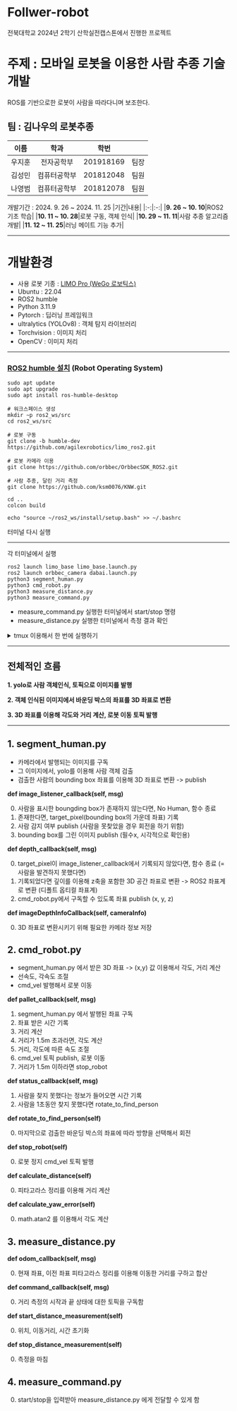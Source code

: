 # Follwer-robot
전북대학교 2024년 2학기 산학실전캡스톤에서 진행한 프로젝트

# 주제 : 모바일 로봇을 이용한 사람 추종 기술 개발
ROS를 기반으로한 로봇이 사람을 따라다니며 보조한다.


## 팀 : 김나우의 로봇추종
|이름|학과|학번||
|:-:|:-:|:-:|:-:|
|우지훈|전자공학부|201918169|팀장|
|김성민|컴퓨터공학부|201812048|팀원|
|나영범|컴퓨터공학부|201812078|팀원|

개발기간 : 2024. 9. 26 ~ 2024. 11. 25
|기간|내용|
|:-:|:-:|
|**9. 26 ~ 10. 10**|ROS2 기초 학습|
|**10. 11 ~ 10. 28**|로봇 구동, 객체 인식|
|**10. 29 ~ 11. 11**|사람 추종 알고리즘 개발|
|**11. 12 ~ 11. 25**|러닝 메이트 기능 추가|

---
# 개발환경
* 사용 로봇 기종 : [LIMO Pro (WeGo 로보틱스)](https://wego-robotics.com/wego/wego01.php)
* Ubuntu : 22.04
* ROS2 humble
* Python 3.11.9
* Pytorch : 딥러닝 프레임워크
* ultralytics (YOLOv8) : 객체 탐지 라이브러리
* Torchvision : 이미지 처리
* OpenCV : 이미지 처리
---
### [ROS2 humble 설치](https://docs.ros.org/en/humble/Installation/Ubuntu-Install-Debs.html#) (Robot Operating System)
```
sudo apt update
sudo apt upgrade
sudo apt install ros-humble-desktop
```
```
# 워크스페이스 생성
mkdir ~p ros2_ws/src
cd ros2_ws/src

# 로봇 구동
git clone -b humble-dev https://github.com/agilexrobotics/limo_ros2.git

# 로봇 카메라 이용
git clone https://github.com/orbbec/OrbbecSDK_ROS2.git

# 사람 추종, 달린 거리 측정
git clone https://github.com/ksm0076/KNW.git

cd ..
colcon build
```
```
echo "source ~/ros2_ws/install/setup.bash" >> ~/.bashrc
```
터미널 다시 실행

---
각 터미널에서 실행
```
ros2 launch limo_base limo_base.launch.py
ros2 launch orbbec_camera dabai.launch.py
python3 segment_human.py
python3 cmd_robot.py
python3 measure_distance.py
python3 measure_command.py
```
- measure_command.py 실행한 터미널에서 start/stop 명령
- measure_distance.py 실행한 터미널에서 측정 결과 확인

<details>
<summary>tmux 이용해서 한 번에 실행하기</summary>
  
```
sudo apt install tmux
vi run_all_scripts.sh
```
```
#!/bin/bash

# Create a new tmux session named "python_scripts" and run the first command
tmux new-session -d -s python_scripts 'python3 segment_human.py'

# Split the window and run the second command
tmux split-window -v 'python3 cmd_robot.py'
tmux select-layout tiled

# Split the window for the third command
tmux split-window -v 'python3 measure_distance.py'

# Split the window for the fourth command
tmux split-window -v 'python3 measure_command.py'

# Attach to the tmux session to monitor the output
tmux attach-session -t python_scripts
```
```
chmod +x run_all_scripts.sh
./run_all_scripts.sh
```

</details>

---
## 전체적인 흐름

**1. yolo로 사람 객체인식, 토픽으로 이미지를 발행**

**2. 객체 인식된 이미지에서 바운딩 박스의 좌표를 3D 좌표로 변환**

**3. 3D 좌표를 이용해 각도와 거리 계산, 로봇 이동 토픽 발행**

---

## 1. segment_human.py
- 카메라에서 발행되는 이미지를 구독
- 그 이미지에서, yolo를 이용해 사람 객체 검출
- 검출한 사람의 bounding box 좌표를 이용해 3D 좌표로 변환 -> publish
  
**def image_listener_callback(self, msg)**

0. 사람을 표시한 boungding box가 존재하지 않는다면, No Human, 함수 종료
1. 존재한다면, target_pixel(bounding box의 가운데 좌표) 기록
2. 사람 감지 여부 publish (사람을 못찾았을 경우 회전을 하기 위함)
3. bounding box를 그린 이미지 publish (필수x, 시각적으로 확인용)

**def depth_callback(self, msg)**

0. target_pixel이 image_listener_callback에서 기록되지 않았다면, 함수 종료 (= 사람을 발견하지 못했다면)
1. 기록되었다면 깊이를 이용해 z축을 포함한 3D 공간 좌표로 변환 -> ROS2 좌표계로 변환 (디폴트 옵티컬 좌표계)
2. cmd_robot.py에서 구독할 수 있도록 좌표 publish (x, y, z)

**def imageDepthInfoCallback(self, cameraInfo)**

0. 3D 좌표로 변환시키기 위해 필요한 카메라 정보 저장

## 2. cmd_robot.py
- segment_human.py 에서 받은 3D 좌표 -> (x,y) 값 이용해서 각도, 거리 계산  
- 선속도, 각속도 조절
- cmd_vel 발행해서 로봇 이동

**def pallet_callback(self, msg)**
1. segment_human.py 에서 발행된 좌표 구독
2. 좌표 받은 시간 기록
3. 거리 계산
4. 거리가 1.5m 초과라면, 각도 계산
5. 거리, 각도에 따른 속도 조절
6. cmd_vel 토픽 publish, 로봇 이동
7. 거리가 1.5m 이하라면 stop_robot

**def status_callback(self, msg)**

1. 사람을 찾지 못했다는 정보가 들어오면 시간 기록
2. 사람을 1초동안 찾지 못했다면 rotate_to_find_person

**def rotate_to_find_person(self)**

0. 마지막으로 검출한 바운딩 박스의 좌표에 따라 방향을 선택해서 회전

**def stop_robot(self)**

0. 로봇 정지 cmd_vel 토픽 발행

**def calculate_distance(self)**

0. 피타고라스 정리를 이용해 거리 계산

**def calculate_yaw_error(self)**

0. math.atan2 를 이용해서 각도 계산

## 3. measure_distance.py
**def odom_callback(self, msg)**

0. 현재 좌표, 이전 좌표 피타고라스 정리를 이용해 이동한 거리를 구하고 합산
   
**def command_callback(self, msg)**

0. 거리 측정의 시작과 끝 상태에 대한 토픽을 구독함

**def start_distance_measurement(self)**

0. 위치, 이동거리, 시간 초기화
   
**def stop_distance_measurement(self)**

0. 측정을 마침

## 4. measure_command.py

0. start/stop을 입력받아 measure_distance.py 에게 전달할 수 있게 함
